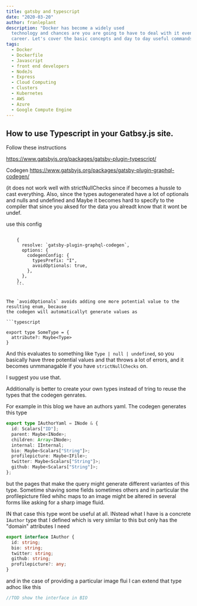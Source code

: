 ```yaml
---
title: gatsby and typescript
date: "2020-03-20"
author: franleplant
description: "Docker has become a widely used
  technology and chances are you are going to have to deal with it eventually, at least superficially, in your Front End
  career. Let's cover the basic concepts and day to day useful commands you will likely use when dealing with Docker."
tags:
  - Docker
  - Dockerfile
  - Javascript
  - front end developers
  - NodeJs
  - Express
  - Cloud Computing
  - Clusters
  - Kubernetes
  - AWS
  - Azure
  - Google Compute Engine
---
```


## How to use Typescript in your Gatbsy.js site.

Follow these instructions

https://www.gatsbyjs.org/packages/gatsby-plugin-typescript/

Codegen https://www.gatsbyjs.org/packages/gatsby-plugin-graphql-codegen/

(it does not work well with strictNullChecks since if becomes a hussle to cast everything.
Also, since the types autogenerated have a lot of optionals and nulls and undefined and Maybe it
becomes hard to specify to the compiler that since you aksed for the data you alreadt know that
it wont be undef.

use this config

````

    {
      resolve: `gatsby-plugin-graphql-codegen`,
      options: {
        codegenConfig: {
          typesPrefix: "I",
          avoidOptionals: true,
        },
      },
    },
    ```


The `avoidOptionals` avoids adding one more potential value to the resulting enum, because
the codegen will automaticallyt generate values as

```typescript

export type SomeType = {
  attribute?: Maybe<Type>
}

````

And this evaluates to something like `Type | null | undefined`, so you basically have three potential
values and that throws a lot of errors, and it becomes unmmanagable if you have `strictNullChecks` on.

I suggest you use that.

Additionally is better to create your own types instead of tring to reuse the types that the
codegen genrates.

For example in this blog we have an authors yaml. The codegen generates this type

```typescript
export type IAuthorYaml = INode & {
  id: Scalars["ID"];
  parent: Maybe<INode>;
  children: Array<INode>;
  internal: IInternal;
  bio: Maybe<Scalars["String"]>;
  profilepicture: Maybe<IFile>;
  twitter: Maybe<Scalars["String"]>;
  github: Maybe<Scalars["String"]>;
};
```

but the pages that make the query might generate different variantes of this type. Sometime shaving
some fields sometimes others and in particular the profilepicture filed whihc maps to an image
might be altered in several forms like asking for a sharp image fluid.

IN that case this type wont be useful at all. INstead what I have is a concrete `IAuthor` type
that I defined which is very similar to this but only has the "domain" attributes I need

```typescript
export interface IAuthor {
  id: string;
  bio: string;
  twitter: string;
  github: string;
  profilepicture?: any;
}
```

and in the case of providing a particular image flui I can extend that type adhoc like this

```typescript
//TOD show the interface in BIO
```
